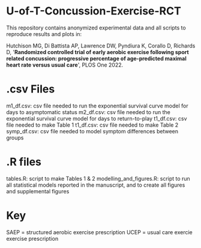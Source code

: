 # U-of-T-Concussion-Exercise-RCT
This repository contains anonymized experimental data and all scripts to reproduce results and plots in:

Hutchison MG, Di Battista AP, Lawrence DW, Pyndiura K, Corallo D, Richards D, '**Randomized controlled trial of early aerobic exercise following sport related concussion: progressive percentage of age-predicted maximal heart rate versus usual care**', PLOS One 2022.


# .csv Files
m1_df.csv: csv file needed to run the exponential survival curve model for days to asymptomatic status
m2_df.csv: csv file needed to run the exponential survival curve model for days to return-to-play
t1_df.csv: csv file needed to make Table 1
t1_df.csv: csv file needed to make Table 2
symp_df.csv: csv file needed to model symptom differences between groups

# .R files
tables.R: script to make Tables 1 & 2
modelling_and_figures.R: script to run all statistical models reported in the manuscript, and to create all figures and supplemental figures

# Key
SAEP = structured aerobic exercise prescription
UCEP = usual care exercie exercise prescription
